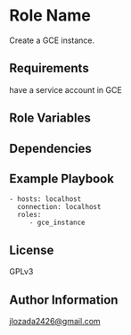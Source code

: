 Role Name
=========

Create a GCE instance.

Requirements
------------

have a service account in GCE

Role Variables
--------------


Dependencies
------------


Example Playbook
----------------

    - hosts: localhost
      connection: localhost
      roles:
         - gce_instance

License
-------

GPLv3

Author Information
------------------
jlozada2426@gmail.com
